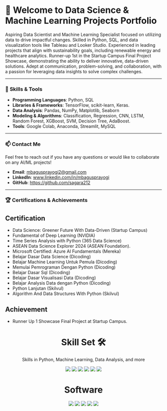 # 👋 **Welcome to Data Science & Machine Learning Projects Portfolio**

Aspiring Data Scientist and Machine Learning Specialist focused on utilizing data to drive impactful changes. Skilled in Python, SQL, and data visualization tools like Tableau and Looker Studio. Experienced in leading projects that align with sustainability goals, including renewable energy and healthcare analytics. Runner-up 1st in the Startup Campus Final Project Showcase, demonstrating the ability to deliver innovative, data-driven solutions. Adept at communication, problem-solving, and collaboration, with a passion for leveraging data insights to solve complex challenges.

---

### 🌟 **Skills & Tools**

- **Programming Languages**: Python, SQL
- **Libraries & Frameworks**: TensorFlow,  scikit-learn, Keras.
- **Data Analysis**: Pandas, NumPy, Matplotlib, Seaborn
- **Modeling & Algorithms**: Classification, Regression, CNN, LSTM, Random Forest, XGBoost, SVM, Decision Tree, AdaBoost.
- **Tools**: Google Colab, Anaconda, Streamlit, MySQL

---

### 📫 **Contact Me**
Feel free to reach out if you have any questions or would like to collaborate on any AI/ML projects!

- **Email**: mbagusprayogi2@gmail.com
- **LinkedIn**: www.linkedin.com/in/mbagusprayogi
- **GitHub**: https://github.com/sagara212

---

### 🏆 **Certifications & Achievements**
## Certification
-	Data Science: Greener Future With Data-Driven (Startup Campus)
-	Fundamental of Deep Learning (NVIDIA)
-	Time Series Analysis with Python (365 Data Science)
-	ASEAN Data Science Explorer 2024 (ASEAN Foundation).
-	Microsoft Certified: Azure AI Fundamentals (Mereka)
-	Belajar Dasar Data Science (Dicoding)
-	Belajar Machine Learning Untuk Pemula (Dicoding)
-	Memulai Pemrograman Dengan Python (Dicoding)
-	Belajar Dasar Sql (Dicoding)
-	Belajar Dasar Visualisasi Data (Dicoding)
-	Belajar Analysis Data dengan Python (Dicoding)
-	Python Lanjutan (Skilvul)
-	Algorithm And Data Structures With Python (Skilvul)


## Achievement
- Runner Up 1 Showcase Final Project at Startup Campus.

<h1 align="center"> Skill Set 🛠</h1>
<p align="center"> Skills in Python, Machine Learning, Data Analysis, and more</p>

<div align="center">

<img src="https://img.shields.io/badge/Python-3670A0?style=for-the-badge&logo=python&logoColor=ffdd54">
<img src="https://img.shields.io/badge/Machine%20Learning-0696D7?style=for-the-badge&logo=tensorflow&logoColor=white">
<img src="https://img.shields.io/badge/Data%20Analysis%20and%20Statistics-4A90E2?style=for-the-badge&logo=scipy&logoColor=white">
<img src="https://img.shields.io/badge/Data%20Visualization-6AB7FF?style=for-the-badge&logo=tableau&logoColor=white">
<img src="https://img.shields.io/badge/SQL-4479A1?style=for-the-badge&logo=mysql&logoColor=white">
<img src="https://img.shields.io/badge/Microsoft%20Office-D83B01?style=for-the-badge&logo=microsoftoffice&logoColor=white">

</div>

<h1 align="center"> Software </h1>

<div align="center">

<img src="https://img.shields.io/badge/Google%20Colab-F9AB00?style=for-the-badge&logo=googlecolab&logoColor=white">
<img src="https://img.shields.io/badge/MySQL-4479A1?style=for-the-badge&logo=mysql&logoColor=white">
<img src="https://img.shields.io/badge/Tableau-E97627?style=for-the-badge&logo=tableau&logoColor=white">
<img src="https://img.shields.io/badge/Google%20Looker%20Studio-4285F4?style=for-the-badge&logo=googleanalytics&logoColor=white">
<img src="https://img.shields.io/badge/Streamlit-FF4B4B?style=for-the-badge&logo=streamlit&logoColor=white">


</div>
